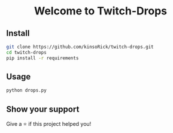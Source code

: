 <h1 align="center">Welcome to Twitch-Drops</h1>

## Install

```sh
git clone https://github.com/kinsoRick/twitch-drops.git
cd twitch-drops 
pip install -r requirements
```

## Usage

```sh
python drops.py
```

## Show your support

Give a ⭐️ if this project helped you!
